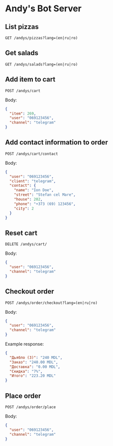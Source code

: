 # Andy's Bot Server

## List pizzas

`GET /andys/pizzas?lang=(en|ru|ro)`

## Get salads

`GET /andys/salads?lang=(en|ru|ro)`

## Add item to cart

`POST /andys/cart`

Body:

```json
{
  "item": 269,
  "user": "069123456",
  "channel": "telegram"
}
```

## Add contact information to order

`POST /andys/cart/contact`

Body:

```json
{
  "user": "069123456",
  "client": "telegram",
  "contact": {
    "name": "Ion Doe",
    "street": "Stefan cel Mare",
    "house": 202,
    "phone": "+373 (69) 123456",
    "city": 2
  }
}
```

## Reset cart

`DELETE /andys/cart/`

Body:

```json
{
  "user": "069123456",
  "channel": "telegram"
}
```

## Checkout order

`POST /andys/order/checkout?lang=(en|ru|ro)`

Body:

```json
{
  "user": "069123456",
  "channel": "telegram"
}
```

Example response:

```json
{
  "Дьябло (3)": "240 MDL",
  "Заказ": "240.00 MDL",
  "Доставка": "0.00 MDL",
  "Скидка": "7%",
  "Итого": "223.20 MDL"
}
```

## Place order

`POST /andys/order/place`

Body:

```json
{
  "user": "069123456",
  "channel": "telegram"
}
```
